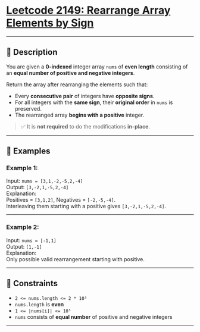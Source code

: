 # [Leetcode 2149: Rearrange Array Elements by Sign](https://leetcode.com/problems/rearrange-array-elements-by-sign/description/)

---

## 📘 Description

You are given a **0-indexed** integer array `nums` of **even length** consisting of an **equal number of positive and negative integers**.

Return the array after rearranging the elements such that:

- Every **consecutive pair** of integers have **opposite signs**.
- For all integers with the **same sign**, their **original order** in `nums` is preserved.
- The rearranged array **begins with a positive** integer.

> ✅ It is **not required** to do the modifications **in-place**.

---

## 🧪 Examples

### Example 1:
Input: `nums = [3,1,-2,-5,2,-4]`  
Output: `[3,-2,1,-5,2,-4]`  
Explanation:  
Positives = `[3,1,2]`, Negatives = `[-2,-5,-4]`.  
Interleaving them starting with a positive gives `[3,-2,1,-5,2,-4]`.

---

### Example 2:
Input: `nums = [-1,1]`  
Output: `[1,-1]`  
Explanation:  
Only possible valid rearrangement starting with positive.

---

## 🧾 Constraints

- `2 <= nums.length <= 2 * 10⁵`
- `nums.length` is **even**
- `1 <= |nums[i]| <= 10⁵`
- `nums` consists of **equal number** of positive and negative integers

---

